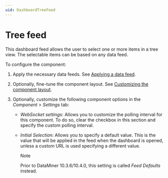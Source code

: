 ```yaml
---
uid: DashboardTreeFeed
---
```


# Tree feed

This dashboard feed allows the user to select one or more items in a tree view. The selectable items can be based on any data feed.

To configure the component:

1. Apply the necessary data feeds. See [Applying a data feed](xref:Configuring_dashboard_components#applying-a-data-feed).

1. Optionally, fine-tune the component layout. See [Customizing the component layout](xref:Configuring_dashboard_components#customizing-the-component-layout).

1. Optionally, customize the following component options in the *Component* > *Settings* tab:

   - *WebSocket settings*: Allows you to customize the polling interval for this component. To do so, clear the checkbox in this section and specify the custom polling interval.

   - *Initial Selection*: Allows you to specify a default value. This is the value that will be applied in the feed when the dashboard is opened, unless a custom URL is used specifying a different value.

     > [!NOTE]
     > Prior to DataMiner 10.3.6/10.4.0<!--  RN 35984 -->, this setting is called *Feed Defaults* instead.
